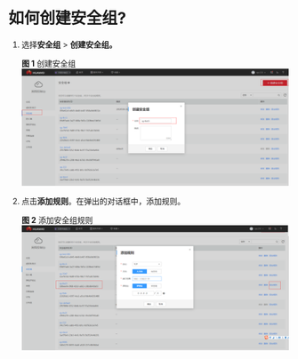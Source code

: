 # 如何创建安全组?<a name="sdk_05_0002"></a>

1.  选择**安全组** \> **创建安全组。**

    **图 1**  创建安全组<a name="fig108371441165317"></a>  
    ![](figures/创建安全组.png "创建安全组")

2.  点击**添加规则**。在弹出的对话框中，添加规则。

    **图 2**  添加安全组规则<a name="fig117935495419"></a>  
    ![](figures/添加安全组规则.png "添加安全组规则")


